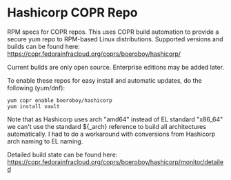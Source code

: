 # Hashicorp COPR Repo
RPM specs for COPR repos. This uses COPR build automation to provide a secure yum repo to RPM-based Linux distributions.  Supported versions and builds can be found here: https://copr.fedorainfracloud.org/coprs/boeroboy/hashicorp/

Current builds are only open source.  Enterprise editions may be added later.

To enable these repos for easy install and automatic updates, do the following (yum/dnf):

```
yum copr enable boeroboy/hashicorp
yum install vault
```
Note that as Hashicorp uses arch "amd64" instead of EL standard "x86_64" we can't use the standard ${\_arch} reference to build all architectures automatically.  I had to do a workaround with conversions from Hashicorp arch naming to EL naming.

Detailed build state can be found here: https://copr.fedorainfracloud.org/coprs/boeroboy/hashicorp/monitor/detailed
